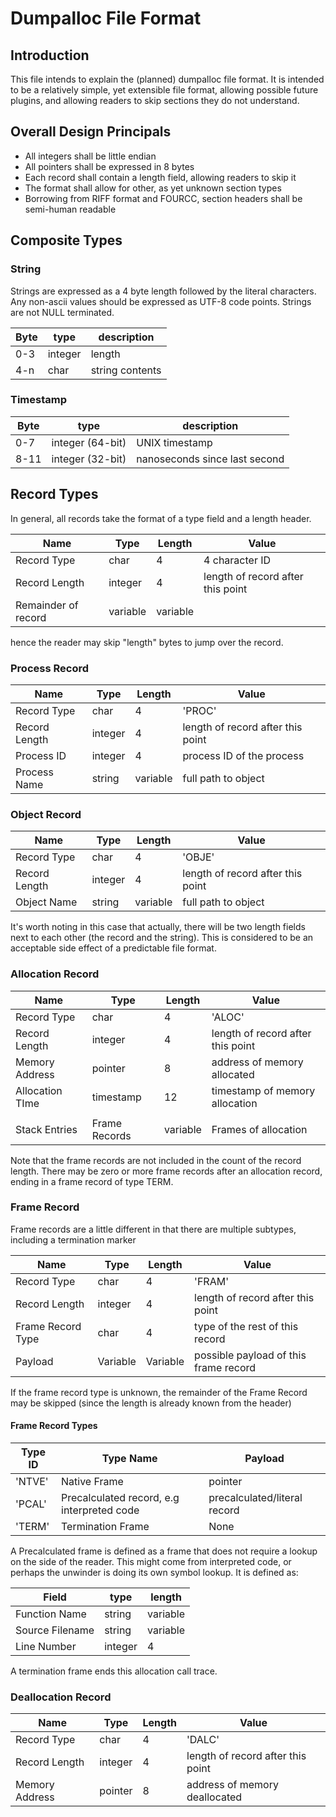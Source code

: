 # Dumpalloc File Format

## Introduction
This file intends to explain the (planned) dumpalloc file format. It is intended to be a relatively simple, yet extensible file format, allowing possible future plugins, and allowing readers to skip sections they do not understand.

## Overall Design Principals
* All integers shall be little endian
* All pointers shall be expressed in 8 bytes
* Each record shall contain a length field, allowing readers to skip it
* The format shall allow for other, as yet unknown section types
* Borrowing from RIFF format and FOURCC, section headers shall be semi-human readable

## Composite Types
### String
Strings are expressed as a 4 byte length followed by the literal characters.
Any non-ascii values should be expressed as UTF-8 code points.
Strings are not NULL terminated.

Byte | type | description
--- | --- | ---
0-3 | integer | length
4-n | char | string contents

### Timestamp
Byte | type | description
--- | --- | ---
0-7 | integer (64-bit) | UNIX timestamp
8-11 | integer (32-bit) | nanoseconds since last second

## Record Types
In general, all records take the format of a type field and a length header.

Name | Type | Length | Value
---- | --- | --- | ---
Record Type | char | 4 | 4 character ID
Record Length | integer | 4 | length of record after this point
Remainder of record | variable | variable |

hence the reader may skip "length" bytes to jump over the record.

### Process Record
Name | Type | Length | Value
---- | --- | --- | ---
Record Type | char | 4 | 'PROC'
Record Length | integer | 4 | length of record after this point
Process ID | integer | 4 | process ID of the process
Process Name | string | variable | full path to object

### Object Record
Name | Type | Length | Value
---- | --- | --- | ---
Record Type | char | 4 | 'OBJE'
Record Length | integer | 4 | length of record after this point
Object Name | string | variable | full path to object

It's worth noting in this case that actually, there will be two length fields next to each other (the record and the string). This is considered to be an acceptable side effect of a predictable file format.

### Allocation Record
Name | Type | Length | Value
---- | --- | --- | ---
Record Type | char | 4 | 'ALOC'
Record Length | integer | 4 | length of record after this point
Memory Address | pointer | 8 | address of memory allocated
Allocation TIme | timestamp | 12 | timestamp of memory allocation
| | |
Stack Entries | Frame Records | variable | Frames of allocation

Note that the frame records are not included in the count of the record length. There may be zero or more frame records after an allocation record, ending in a frame record of type TERM.

### Frame Record
Frame records are a little different in that there are multiple subtypes, including a termination marker

Name | Type | Length | Value
---- | --- | --- | ---
Record Type | char | 4 | 'FRAM'
Record Length | integer | 4 | length of record after this point
Frame Record Type | char | 4 | type of the rest of this record
Payload | Variable | Variable | possible payload of this frame record

If the frame record type is unknown, the remainder of the Frame Record may be skipped (since the length is already known from the header)

#### Frame Record Types
Type ID | Type Name | Payload
--- | --- | ---
'NTVE' | Native Frame | pointer
'PCAL' | Precalculated record, e.g interpreted code | precalculated/literal record
'TERM' | Termination Frame | None

A Precalculated frame is defined as a frame that does not require a lookup on the side of the reader. This might come from interpreted code, or perhaps the unwinder is doing its own symbol lookup. It is defined as:

Field | type | length
--- | --- | ---
Function Name | string | variable
Source Filename | string | variable
Line Number | integer | 4

A termination frame ends this allocation call trace.

### Deallocation Record
Name | Type | Length | Value
---- | --- | --- | ---
Record Type | char | 4 | 'DALC'
Record Length | integer | 4 | length of record after this point
Memory Address | pointer | 8 | address of memory deallocated

